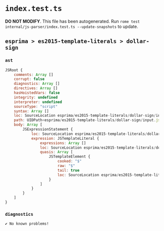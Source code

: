 # `index.test.ts`

**DO NOT MODIFY**. This file has been autogenerated. Run `rome test internal/js-parser/index.test.ts --update-snapshots` to update.

## `esprima > es2015-template-literals > dollar-sign`

### `ast`

```javascript
JSRoot {
	comments: Array []
	corrupt: false
	diagnostics: Array []
	directives: Array []
	hasHoistedVars: false
	integrity: undefined
	interpreter: undefined
	sourceType: "script"
	syntax: Array []
	loc: SourceLocation esprima/es2015-template-literals/dollar-sign/input.js 1:0-2:0
	path: UIDPath<esprima/es2015-template-literals/dollar-sign/input.js>
	body: Array [
		JSExpressionStatement {
			loc: SourceLocation esprima/es2015-template-literals/dollar-sign/input.js 1:0-1:3
			expression: JSTemplateLiteral {
				expressions: Array []
				loc: SourceLocation esprima/es2015-template-literals/dollar-sign/input.js 1:0-1:3
				quasis: Array [
					JSTemplateElement {
						cooked: "$"
						raw: "$"
						tail: true
						loc: SourceLocation esprima/es2015-template-literals/dollar-sign/input.js 1:1-1:2
					}
				]
			}
		}
	]
}
```

### `diagnostics`

```
✔ No known problems!

```
